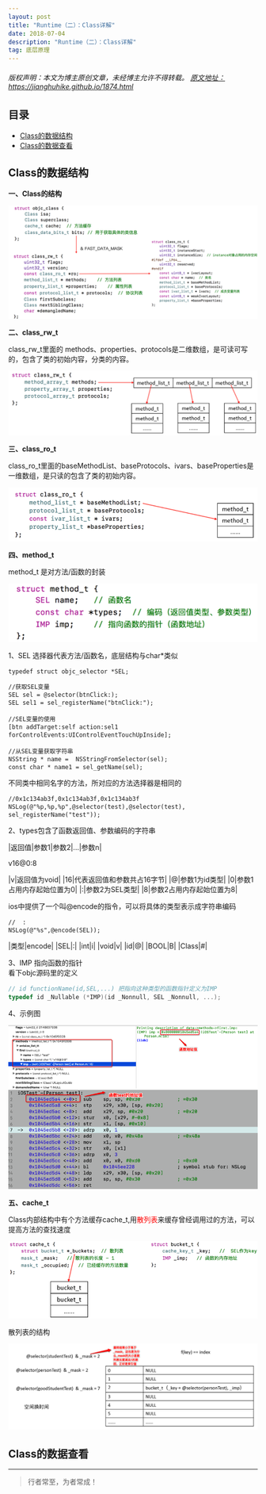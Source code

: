 ```yaml
---
layout: post
title: "Runtime（二）：Class详解"
date: 2018-07-04
description: "Runtime（二）：Class详解"
tag: 底层原理
---
```



<h6>
  版权声明：本文为博主原创文章，未经博主允许不得转载。
  <a target="_blank" href="https://jianghuhike.github.io/1874.html">
  原文地址：https://jianghuhike.github.io/1874.html 
  </a>
</h6>




## 目录

- [Class的数据结构](#content1)   
- [Class的数据查看](#content2)   



<!-- ************************************************ -->
## <a id="content1"></a>Class的数据结构

**一、Class的结构**

<img src="/images/underlying/oc16.png" alt="img">

**二、class_rw_t**

class_rw_t里面的 methods、properties、protocols是二维数组，是可读可写的，包含了类的初始内容，分类的内容。

<img src="/images/underlying/oc17.png" alt="img">

**三、class_ro_t**

class_ro_t里面的baseMethodList、baseProtocols、ivars、baseProperties是一维数组，是只读的包含了类的初始内容。

<img src="/images/underlying/oc18.png" alt="img">

**四、method_t**

method_t 是对方法/函数的封装

<img src="/images/underlying/oc19.png" alt="img">

1、SEL 选择器代表方法/函数名，底层结构与char*类似     
```
typedef struct objc_selector *SEL;
```

```objc
//获取SEL变量
SEL sel = @selector(btnClick:);
SEL sel1 = sel_registerName("btnClick:");

//SEL变量的使用
[btn addTarget:self action:sel1 forControlEvents:UIControlEventTouchUpInside];

//从SEL变量获取字符串
NSString * name =  NSStringFromSelector(sel);
const char * name1 = sel_getName(sel);
```
不同类中相同名字的方法，所对应的方法选择器是相同的
```objc
//0x1c134ab3f,0x1c134ab3f,0x1c134ab3f
NSLog(@"%p,%p,%p",@selector(test),@selector(test), sel_registerName("test"));
```

2、types包含了函数返回值、参数编码的字符串  

|返回值|参数1|参数2|...|参数n|   

v16@0:8    

|v|返回值为void|
|16|代表返回值和参数共占16字节|
|@|参数1为id类型|
|0|参数1占用内存起始位置为0|
|:|参数2为SEL类型|
|8|参数2占用内存起始位置为8|




ios中提供了一个叫@encode的指令，可以将具体的类型表示成字符串编码
```objc
//  :
NSLog(@"%s",@encode(SEL));
```

|类型|encode|
|SEL|:|
|int|i|
|void|v|
|id|@|
|BOOL|B|
|Class|#|


3、IMP 指向函数的指针     
看下objc源码里的定义     
```c
// id functionName(id,SEL,...) 把指向这种类型的函数指针定义为IMP
typedef id _Nullable (*IMP)(id _Nonnull, SEL _Nonnull, ...); 
```

4、示例图

<img src="/images/underlying/oc20.png" alt="img">

<img src="/images/underlying/oc21.png" alt="img">

**五、cache_t**     

Class内部结构中有个方法缓存cache_t,用<span style="color:red">散列表</span>来缓存曾经调用过的方法，可以提高方法的查找速度  

<img src="/images/underlying/oc22.png" alt="img">

散列表的结构

<img src="/images/underlying/oc23.png" alt="img">





<!-- ************************************************ -->
## <a id="content2"></a>Class的数据查看






----------
>  行者常至，为者常成！


